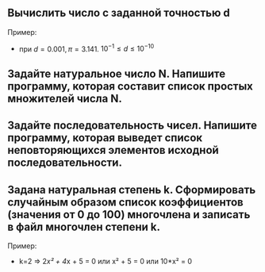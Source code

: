 ## Вычислить число c заданной точностью d
Пример:

- при $d = 0.001, π = 3.141.$    $10^{-1} ≤ d ≤10^{-10}$

## Задайте натуральное число N. Напишите программу, которая составит список простых множителей числа N.

## Задайте последовательность чисел. Напишите программу, которая выведет список неповторяющихся элементов исходной последовательности.

## Задана натуральная степень k. Сформировать случайным образом список коэффициентов (значения от 0 до 100) многочлена и записать в файл многочлен степени k.
Пример:

- k=2 => 2*x² + 4*x + 5 = 0 или x² + 5 = 0 или 10*x² = 0
